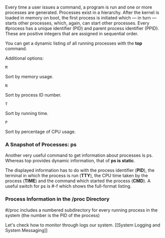 Every time a user issues a command, a program is run and one or more processes are generated.
Processes exist in a hierarchy. After the kernel is loaded in memory on boot, the first process is initiated which — in turn — starts other processes, which, again, can start other processes. Every #process has a unique identifier (PID) and parent process identifier (PPID). These are positive integers that are assigned in sequential order.

You can get a dynamic listing of all running processes with the **top** command.

Additional options: 

```
M
```
Sort by memory usage.
```
N
```
Sort by process ID number.
```
T
```
Sort by running time.
```
P
```
Sort by percentage of CPU usage.

### A Snapshot of Processes: ps

Another very useful command to get information about processes is ps. Whereas top provides dynamic information, that of **ps is static**.

The displayed information has to do with the process identifier (**PID**), the terminal in which the process is run (**TTY**), the CPU time taken by the process (**TIME**) and the command which started the process (**CMD**).
A useful switch for ps is #-f which shows the full-format listing.

### Process Information in the /proc Directory

#/proc includes a numbered subdirectory for every running process in the system (the number is the PID of the process)

Let's check how to monitor through logs our system. [[System Logging and System Messaging]]


